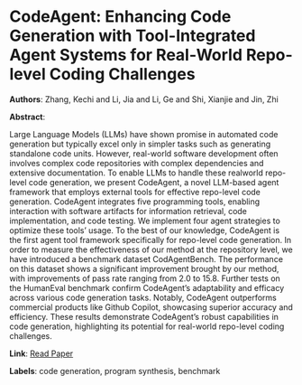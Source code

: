 # CodeAgent: Enhancing Code Generation with Tool-Integrated Agent Systems for Real-World Repo-level Coding Challenges

**Authors**: Zhang, Kechi and Li, Jia and Li, Ge and Shi, Xianjie and Jin, Zhi

**Abstract**:

Large Language Models (LLMs) have shown promise in automated code generation but typically excel only in simpler tasks such as generating standalone code units. However, real-world software development often involves complex code repositories with complex dependencies and extensive documentation. To enable LLMs to handle these realworld repo-level code generation, we present CodeAgent, a novel LLM-based agent framework that employs external tools for effective repo-level code generation. CodeAgent integrates five programming tools, enabling interaction with software artifacts for information retrieval, code implementation, and code testing. We implement four agent strategies to optimize these tools’ usage. To the best of our knowledge, CodeAgent is the first agent tool framework specifically for repo-level code generation. In order to measure the effectiveness of our method at the repository level, we have introduced a benchmark dataset CodAgentBench. The performance on this dataset shows a significant improvement brought by our method, with improvements of pass rate ranging from 2.0 to 15.8. Further tests on the HumanEval benchmark confirm CodeAgent’s adaptability and efficacy across various code generation tasks. Notably, CodeAgent outperforms commercial products like Github Copilot, showcasing superior accuracy and efficiency. These results demonstrate CodeAgent’s robust capabilities in code generation, highlighting its potential for real-world repo-level coding challenges.

**Link**: [Read Paper](https://doi.org/10.18653/v1/2024.acl-long.737)

**Labels**: code generation, program synthesis, benchmark

